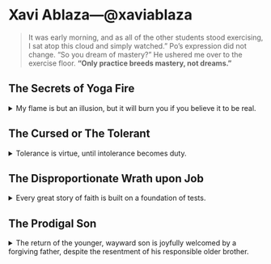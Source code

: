 # Xavi Ablaza—@xaviablaza

> It was early morning, and as all of the other students stood exercising, I sat atop this cloud and simply watched.” Po’s expression did not change. “So you dream of mastery?” He ushered me over to the exercise floor. **“Only practice breeds mastery, not dreams.”**

## The Secrets of Yoga Fire
<details>
  <summary>My flame is but an illusion, but it will burn you if you believe it to be real.</summary>
  <img src="https://github.com/user-attachments/assets/47359a68-775d-43ab-a397-9894134222c9" height="500px"/>

Dhalsim's Yoga Fire isn't real flames. It's just an aura that allows him to fight.
</details>

## The Cursed or The Tolerant
<details>
  <summary>Tolerance is virtue, until intolerance becomes duty.</summary>
  <img src="https://pbs.twimg.com/media/EcAgaukUYAEVr_w.jpg"/>

One significant story involving Lord Krishna and his chakra (discus) is his battle with the demon king Shishupala during the Rajasuya Yagna conducted by King Yudhishthira.

Shishupala was a cousin of Lord Krishna and an enemy of the Yadava clan. He had a deep-seated grudge against Krishna due to a past rivalry. During the Rajasuya Yagna, as part of the ceremony, King Yudhishthira was to honor someone by offering them the first ceremonial worship. Yudhishthira chose to honor Lord Krishna, which angered Shishupala, who despised Krishna.

As Yudhishthira began the ceremony, Shishupala started insulting Krishna with a series of vile words. Lord Krishna remained calm and patient, allowing Shishupala to continue his tirade. However, when Shishupala's insults crossed a certain threshold and became intolerable, Krishna decided it was time to act.

Using his Sudarshana Chakra, a powerful discus weapon, Lord Krishna swiftly beheaded Shishupala, thus ending his life. This act fulfilled a prophecy, as Shishupala had been cursed since birth that he would meet his end at the hands of the person he hated the most after committing 100 offenses.

The story illustrates Lord Krishna's tolerance and patience but also highlights his determination to protect dharma (righteousness) and his devotees. It also showcases the power and significance of the Sudarshana Chakra as a divine weapon wielded by Lord Krishna. 🦚
</details>

## The Disproportionate Wrath upon Job
<details>
  <summary>Every great story of faith is built on a foundation of tests.</summary>
  <img src="https://arthive.com/res/media/img/oy800/work/b10/129541@2x.webp"/>
  
In Job 42:1–6, Job makes his final response, confessing God's power and his own lack of knowledge "of things beyond me which I did not know". Previously, he has only heard God, but now his eyes have seen God, and therefore, he declares, "I retract and repent in dust and ashes".

God tells Eliphaz that he and the two other friends "have not spoken of me what is right as my servant Job has done". The three are told to make a burnt offering with Job as their intercessor, "for only to him will I show favour". 

Job's health being restored, his riches and family being remade, and Job living to see the new children born into his family produce grandchildren up to the fourth generation.
</details>

## The Prodigal Son
<details>
  <summary>The return of the younger, wayward son is joyfully welcomed by a forgiving father, despite the resentment of his responsible older brother.</summary>
  <img src="https://upload.wikimedia.org/wikipedia/commons/thumb/c/c0/Pompeo_Batoni_003.jpg/440px-Pompeo_Batoni_003.jpg"/>
  
  The parable begins with a wealthy man who had two sons, the younger of whom asks for his share of the man's estate. The implication is the son did not want to wait for his father's death to receive his inheritance, and instead wanted it immediately. The father agrees and divides his estate between the two sons.

Upon receiving his portion of the inheritance, the younger son travels to a distant country, where he squanders his wealth through reckless living. He runs out of money just before a severe famine strikes the land, leaving him desperately poor and forced to take a filthy and low-paying job as a swineherd. He reaches the point of envying the food of the pigs he is feeding. At this time, he finally comes to his senses:[ii]

And when he came to himself, he said, How many hired servants of my father's have bread enough and to spare, and I perish with hunger! I will arise and go to my father, and will say unto him, Father, I have sinned against heaven, and before thee, and am no more worthy to be called thy son: make me as one of thy hired servants. And he arose, and came to his father. But when he was yet a great way off, his father saw him, and had compassion, and ran, and fell on his neck, and kissed him.

This implies that the father was watching hopefully for the son's return. The son starts his rehearsed speech, admitting his sins, and declaring himself unworthy of being his father's son but does not even finish before his father accepts him back without hesitation.

The older son, who was at work in the fields, hears the sound of celebration and is told by a slave about the return of his younger brother. He is not impressed and becomes angry.

The parable stops with the father explaining that while the older son has always been present and that everything the father owns also belongs to the older son, because the younger son had returned, in a sense, from the dead, celebration was necessary.
</details>
